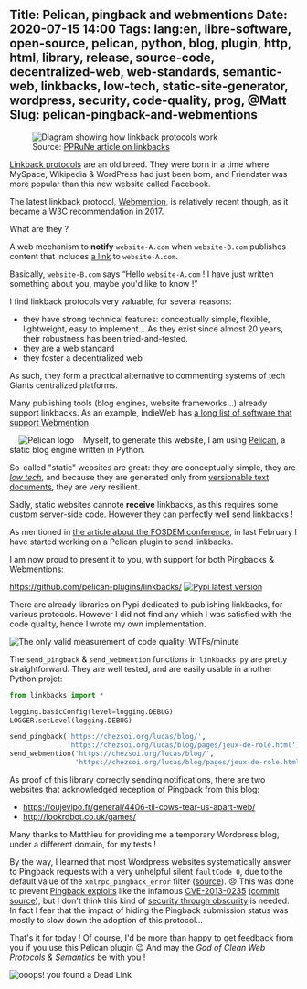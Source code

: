 Title: Pelican, pingback and webmentions
Date: 2020-07-15 14:00
Tags: lang:en, libre-software, open-source, pelican, python, blog, plugin, http, html, library, release, source-code, decentralized-web, web-standards, semantic-web, linkbacks, low-tech, static-site-generator, wordpress, security, code-quality, prog, @Matt
Slug: pelican-pingback-and-webmentions
---
<figure>
  <img alt="Diagram showing how linkback protocols work" src="images/2020/07/linkback.gif">
  <figcaption>Source: <a href="https://www.pprune.org/misc.php?do=linkbacks">PPRuNe article on linkbacks</a></figcaption>
</figure>

[Linkback protocols](https://en.wikipedia.org/wiki/Linkback) are an old breed.
They were born in a time where MySpace, Wikipedia & WordPress had just been born,
and Friendster was more popular than this new website called Facebook.

The latest linkback protocol, [Webmention](https://indieweb.org/Webmention), is relatively recent though,
as it became a W3C recommendation in 2017.

What are they ?

A web mechanism to **notify** `website-A.com`
when `website-B.com` publishes content that includes [a link](https://en.wikipedia.org/wiki/Hyperlink) to `website-A.com`.

Basically, `website-B.com` says “Hello `website-A.com` ! I have just written something about you, maybe you'd like to know !”

I find linkback protocols very valuable, for several reasons:

- they have strong technical features: conceptually simple, flexible, lightweight, easy to implement...
As they exist since almost 20 years, their robustness has been tried-and-tested.
- they are a web standard
- they foster a decentralized web

As such, they form a practical alternative to commenting systems of tech Giants centralized platforms.

Many publishing tools (blog engines, website frameworks...) already support linkbacks.
As an example, IndieWeb has [a long list of software that support Webmention](https://indieweb.org/Webmention#Publishing_Software).

<img class="pelican-logo" alt="Pelican logo" src="images/open-source/pelican-logo.png">

Myself, to generate this website, I am using [Pelican](https://getpelican.com),
a static blog engine written in Python.

So-called "static" websites are great: they are conceptually simple,
they are [_low tech_](https://homebrewserver.club/low-tech-website-howto.html#software),
and because they are generated only from [versionable text documents](https://en.wikipedia.org/wiki/Version_control), they are very resilient.

Sadly, static websites cannote **receive** linkbacks, as this requires some custom server-side code.
However they can perfectly well send linkbacks !

As mentioned in [the article about the FOSDEM conference](minutes-of-the-fosdem-2020-conference.html),
in last February I have started working on a Pelican plugin to send linkbacks.

I am now proud to present it to you, with support for both Pingbacks & Webmentions:

<https://github.com/pelican-plugins/linkbacks/> [![Pypi latest version](https://img.shields.io/pypi/v/pelican-plugin-linkbacks.svg)](https://pypi.python.org/pypi/pelican-plugin-linkbacks)

There are already libraries on Pypi dedicated to publishing linkbacks, for various protocols.
However I did not find any which I was satisfied with the code quality, hence I wrote my own implementation.

![The only valid measurement of code quality: WTFs/minute](https://chezsoi.org/lucas/wwcb/photos/Best_Code_Quality_Indicator%20-WTFs_per_minute.png)

The `send_pingback` & `send_webmention` functions in `linkbacks.py` are pretty straightforward.
They are well tested, and are easily usable in another Python projet:

```python
from linkbacks import *

logging.basicConfig(level=logging.DEBUG)
LOGGER.setLevel(logging.DEBUG)

send_pingback('https://chezsoi.org/lucas/blog/',
              'https://chezsoi.org/lucas/blog/pages/jeux-de-role.html')
send_webmention('https://chezsoi.org/lucas/blog/',
                'https://chezsoi.org/lucas/blog/pages/jeux-de-role.html')
```

As proof of this library correctly sending notifications, there are two websites that acknowledged reception of Pingback from this blog:

- <https://oujevipo.fr/general/4406-til-cows-tear-us-apart-web/>
- <http://lookrobot.co.uk/games/>

Many thanks to Matthieu for providing me a temporary Wordpress blog, under a different domain, for my tests !

By the way, I learned that most Wordpress websites systematically answer to Pingback requests with a very unhelpful silent `faultCode 0`, due to the default value of the `xmlrpc_pingback_error` filter ([source](https://github.com/WordPress/WordPress/blob/5.4.2/wp-includes/comment.php#L3016)). 😞
This was done to prevent [Pingback exploits](https://en.wikipedia.org/wiki/Pingback#Exploits) like the infamous [CVE-2013-0235](https://nvd.nist.gov/vuln/detail/CVE-2013-0235) ([commit source](https://github.com/WordPress/WordPress/commit/82e9c40)),
but I don't think this kind of [security through obscurity](https://en.wikipedia.org/wiki/Security_through_obscurity) is needed.
In fact I fear that the impact of hiding the Pingback submission status was mostly to slow down the adoption of this protocol...

That's it for today !
Of course, I'd be more than happy to get feedback from you if you use this Pelican plugin 😉
And may the _God of Clean Web Protocols & Semantics_ be with you !

![ooops! you found a Dead Link](https://chezsoi.org/lucas/wwcb/photos/404-Dead_Link.jpg)


<style>
.uk-article-content > p:nth-child(17) { /* Link to GitHub repo */
  display: block;
  text-align: center;
  border: 1px solid black;
  border-radius: 10rem;
  padding: 1rem;
  margin: 2rem 10vw;
}
.pelican-logo { float: left; max-height: 6rem; margin: 0 1rem; }
</style>
